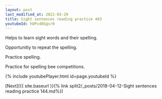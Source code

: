 ```yaml
---
layout: post
last_modified_at: 2021-03-29
title: Sight sentences reading practice 483
youtubeId: hUPcd8Ggsr0
---
```

 
 
Helps to learn sight words and their spelling.

Opportunitiy to repeat the spelling. 

Practice spelling. 
 
Practice for spelling bee competitions. 
 
{% include youtubePlayer.html id=page.youtubeId %}
 
 

[Next]({{ site.baseurl }}{% link  split2/_posts/2018-04-12-Sight sentences reading practice 144.md%})
 
